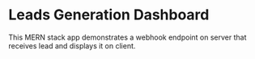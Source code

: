 # Leads Generation Dashboard

This MERN stack app demonstrates a webhook endpoint on server that receives lead and displays it on client.